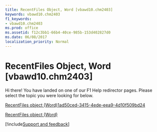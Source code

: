 ```yaml
---
title: RecentFiles Object, Word [vbawd10.chm2403]
keywords: vbawd10.chm2403
f1_keywords:
- vbawd10.chm2403
ms.prod: office
ms.assetid: f12c3bb1-66b4-40ce-985b-153d402827d0
ms.date: 06/08/2017
localization_priority: Normal
---
```



# RecentFiles Object, Word [vbawd10.chm2403]

Hi there! You have landed on one of our F1 Help redirector pages. Please select the topic you were looking for below.

[RecentFiles object (Word)1ad50ced-3415-4ede-eea9-4d10f509bd24](http://msdn.microsoft.com/library/1ad50ced-3415-4ede-eea9-4d10f509bd24%28Office.15%29.aspx)

[RecentFiles object (Word)](http://msdn.microsoft.com/library/c2d5e0b1-0d79-2fa7-c475-e5cace59ba1f%28Office.15%29.aspx)

[!include[Support and feedback](~/includes/feedback-boilerplate.md)]